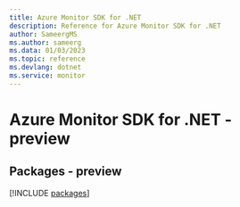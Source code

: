 ```yaml
---
title: Azure Monitor SDK for .NET
description: Reference for Azure Monitor SDK for .NET
author: SameergMS
ms.author: sameerg
ms.data: 01/03/2023
ms.topic: reference
ms.devlang: dotnet
ms.service: monitor
---
```

# Azure Monitor SDK for .NET - preview
## Packages - preview
[!INCLUDE [packages](monitor-index.md)]